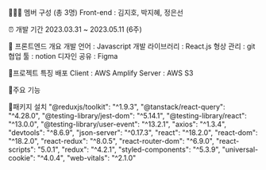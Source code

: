 🏃🏻‍♂️ 멤버 구성 (총 3명)
Front-end : 김지호, 박지혜, 정은선

⏰ 개발 기간
2023.03.31 ~ 2023.05.11 (6주)

📝 프론트엔드 개요
개발 언어 : Javascript
개발 라이브러리 : React.js
형상 관리 : git
협업 툴 : notion
디자인 공유 : Figma

🐷프로젝트 특징
배포
Client : AWS Amplify
Server : AWS S3

🔧주요 기능

🔧패키지 설치
"@reduxjs/toolkit": "^1.9.3",
"@tanstack/react-query": "^4.28.0",
"@testing-library/jest-dom": "^5.14.1",
"@testing-library/react": "^13.0.0",
"@testing-library/user-event": "^13.2.1",
"axios": "^1.3.4",
"devtools": "^8.6.9",
"json-server": "^0.17.3",
"react": "^18.2.0",
"react-dom": "^18.2.0",
"react-redux": "^8.0.5",
"react-router-dom": "^6.9.0",
"react-scripts": "5.0.1",
"redux": "^4.2.1",
"styled-components": "^5.3.9",
"universal-cookie": "^4.0.4",
"web-vitals": "^2.1.0"
